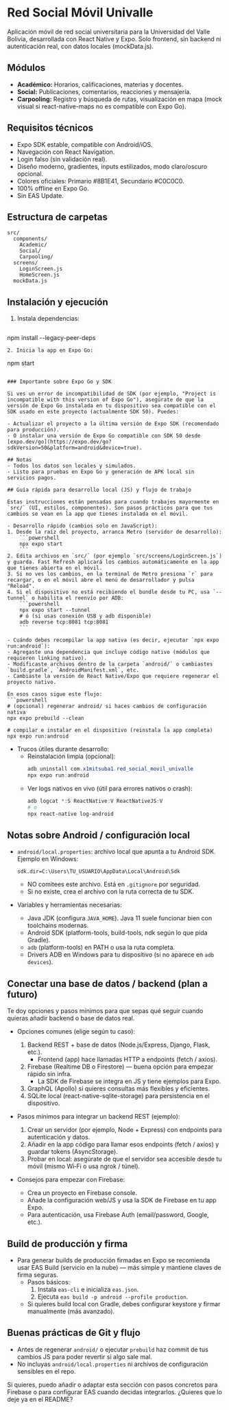# Red Social Móvil Univalle

Aplicación móvil de red social universitaria para la Universidad del Valle Bolivia, desarrollada con React Native y Expo. Solo frontend, sin backend ni autenticación real, con datos locales (mockData.js).

## Módulos
- **Académico:** Horarios, calificaciones, materias y docentes.
- **Social:** Publicaciones, comentarios, reacciones y mensajería.
- **Carpooling:** Registro y búsqueda de rutas, visualización en mapa (mock visual si react-native-maps no es compatible con Expo Go).

## Requisitos técnicos
- Expo SDK estable, compatible con Android/iOS.
- Navegación con React Navigation.
- Login falso (sin validación real).
- Diseño moderno, gradientes, inputs estilizados, modo claro/oscuro opcional.
- Colores oficiales: Primario #8B1E41, Secundario #C0C0C0.
- 100% offline en Expo Go.
- Sin EAS Update.

## Estructura de carpetas
```
src/
  components/
    Academic/
    Social/
    Carpooling/
  screens/
    LoginScreen.js
    HomeScreen.js
  mockData.js
```

## Instalación y ejecución
1. Instala dependencias:
   ```
npm install --legacy-peer-deps
   ```
2. Inicia la app en Expo Go:
   ```
npm start
   ```

### Importante sobre Expo Go y SDK

Si ves un error de incompatibilidad de SDK (por ejemplo, "Project is incompatible with this version of Expo Go"), asegúrate de que la versión de Expo Go instalada en tu dispositivo sea compatible con el SDK usado en este proyecto (actualmente SDK 50). Puedes:

- Actualizar el proyecto a la última versión de Expo SDK (recomendado para producción).
- O instalar una versión de Expo Go compatible con SDK 50 desde [expo.dev/go](https://expo.dev/go?sdkVersion=50&platform=android&device=true).

## Notas
- Todos los datos son locales y simulados.
- Listo para pruebas en Expo Go y generación de APK local sin servicios pagos.

## Guía rápida para desarrollo local (JS) y flujo de trabajo

Estas instrucciones están pensadas para cuando trabajes mayormente en `src/` (UI, estilos, componentes). Son pasos prácticos para que tus cambios se vean en la app que tienes instalada en el móvil.

- Desarrollo rápido (cambios solo en JavaScript):
   1. Desde la raíz del proyecto, arranca Metro (servidor de desarrollo):
       ```powershell
       npx expo start
       ```
   2. Edita archivos en `src/` (por ejemplo `src/screens/LoginScreen.js`) y guarda. Fast Refresh aplicará los cambios automáticamente en la app que tienes abierta en el móvil.
   3. Si no ves los cambios, en la terminal de Metro presiona `r` para recargar, o en el móvil abre el menú de desarrollador y pulsa "Reload".
   4. Si el dispositivo no está recibiendo el bundle desde tu PC, usa `--tunnel` o habilita el reenvío por ADB:
       ```powershell
       npx expo start --tunnel
       # ó (si usas conexión USB y adb disponible)
       adb reverse tcp:8081 tcp:8081
       ```

- Cuándo debes recompilar la app nativa (es decir, ejecutar `npx expo run:android`):
   - Agregaste una dependencia que incluye código nativo (módulos que requieren linking nativo).
   - Modificaste archivos dentro de la carpeta `android/` o cambiastes `build.gradle`, `AndroidManifest.xml`, etc.
   - Cambiaste la versión de React Native/Expo que requiere regenerar el proyecto nativo.

   En esos casos sigue este flujo:
   ```powershell
   # (opcional) regenerar android/ si haces cambios de configuración nativa
   npx expo prebuild --clean

   # compilar e instalar en el dispositivo (reinstala la app completa)
   npx expo run:android
   ```

- Trucos útiles durante desarrollo:
   - Reinstalación limpia (opcional):
      ```powershell
      adb uninstall com.x1mitsuba1.red_social_movil_univalle
      npx expo run:android
      ```
   - Ver logs nativos en vivo (útil para errores nativos o crash):
      ```powershell
      adb logcat *:S ReactNative:V ReactNativeJS:V
      # o
      npx react-native log-android
      ```

## Notas sobre Android / configuración local
- `android/local.properties`: archivo local que apunta a tu Android SDK. Ejemplo en Windows:
   ```text
   sdk.dir=C:\Users\TU_USUARIO\AppData\Local\Android\Sdk
   ```
   - NO comitees este archivo. Está en `.gitignore` por seguridad.
   - Si no existe, crea el archivo con la ruta correcta de tu SDK.

- Variables y herramientas necesarias:
   - Java JDK (configura `JAVA_HOME`). Java 11 suele funcionar bien con toolchains modernas.
   - Android SDK (platform-tools, build-tools, ndk según lo que pida Gradle).
   - `adb` (platform-tools) en PATH o usa la ruta completa.
   - Drivers ADB en Windows para tu dispositivo (si no aparece en `adb devices`).

## Conectar una base de datos / backend (plan a futuro)
Te doy opciones y pasos mínimos para que sepas qué seguir cuando quieras añadir backend o base de datos real.

- Opciones comunes (elige según tu caso):
   1. Backend REST + base de datos (Node.js/Express, Django, Flask, etc.).
       - Frontend (app) hace llamadas HTTP a endpoints (fetch / axios).
   2. Firebase (Realtime DB o Firestore) — buena opción para empezar rápido sin infra.
       - La SDK de Firebase se integra en JS y tiene ejemplos para Expo.
   3. GraphQL (Apollo) si quieres consultas más flexibles y eficientes.
   4. SQLite local (react-native-sqlite-storage) para persistencia en el dispositivo.

- Pasos mínimos para integrar un backend REST (ejemplo):
   1. Crear un servidor (por ejemplo, Node + Express) con endpoints para autenticación y datos.
   2. Añadir en la app código para llamar esos endpoints (fetch / axios) y guardar tokens (AsyncStorage).
   3. Probar en local: asegúrate de que el servidor sea accesible desde tu móvil (mismo Wi‑Fi o usa ngrok / túnel).

- Consejos para empezar con Firebase:
   - Crea un proyecto en Firebase console.
   - Añade la configuración web/JS y usa la SDK de Firebase en tu app Expo.
   - Para autenticación, usa Firebase Auth (email/password, Google, etc.).

## Build de producción y firma
- Para generar builds de producción firmadas en Expo se recomienda usar EAS Build (servicio en la nube) — más simple y mantiene claves de firma seguras.
   - Pasos básicos:
      1. Instala `eas-cli` e inicializa `eas.json`.
      2. Ejecuta `eas build -p android --profile production`.
   - Si quieres build local con Gradle, debes configurar keystore y firmar manualmente (más avanzado).

## Buenas prácticas de Git y flujo
- Antes de regenerar `android/` o ejecutar `prebuild` haz commit de tus cambios JS para poder revertir si algo sale mal.
- No incluyas `android/local.properties` ni archivos de configuración sensibles en el repo.

Si quieres, puedo añadir o adaptar esta sección con pasos concretos para Firebase o para configurar EAS cuando decidas integrarlos. ¿Quieres que lo deje ya en el README? 
